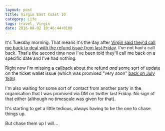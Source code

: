 ```yaml
---
layout: post
title: Virgin East Coast 10
category: Life
tags: travel, Virgin
date: 2016-08-02 10:46:44+0100
---
```


It's Tuesday morning. That means it's the day after
[Virgin said they'd call me back to deal with the refund issue from last Friday](/2016/07/29/virgin_east_coast_9.html).
I've not had a call back. That's the second time now I've been told they'll
call me back on a specific date and I've had nothing.

Right now I'm missing a callback about the refund *and* some sort of update
on the ticket wallet issue (which was promised "very soon"
[back on July 15th](/2016/07/29/virgin_east_coast_9.html)).

I'm also waiting for some sort of contact from another party in the
organisation that I was promised via DM on twitter last Friday. No sign of
that either (although no timescale was given for that).

It's starting to get a little tedious, always having to be the one to chase
things up.

But chase them up I will...

[//]: # (2016-08-02-virgin_east_coast_10.md ends here)
